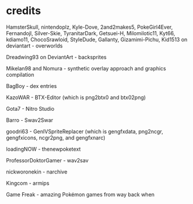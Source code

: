 # credits
HamsterSkull, nintendoplz, Kyle-Dove, 2and2makes5, PokeGirl4Ever, Fernandojl, Silver-Skie, TyranitarDark, Getsuei-H, Milomilotic11, Kyt66, kdiamo11, ChocoSrawloid, StyleDude, Gallanty, Gizamimi-Pichu, Kid1513 on deviantart - overworlds

Dreadwing93 on DeviantArt - backsprites

Mikelan98 and Nomura - synthetic overlay approach and graphics compilation

BagBoy - dex entries

KazoWAR - BTX-Editor (which is png2btx0 and btx02png)

Gota7 - Nitro Studio

Barro - Swav2Swar

goodri63 - GenIVSpriteReplacer (which is gengfxdata, png2ncgr, gengfxicons, ncgr2png, and gengfxnarc)

loadingNOW - thenewpoketext

ProfessorDoktorGamer - wav2sav

nickworonekin - narchive

Kingcom - armips

Game Freak - amazing Pokémon games from way back when
